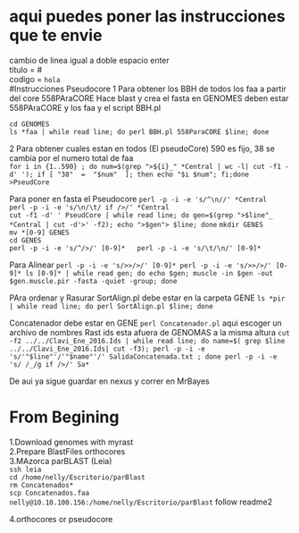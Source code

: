 # aqui puedes poner las instrucciones que te envie  
cambio de linea igual a doble espacio enter   
titulo = #  
codigo = `hola`    
#Instrucciones Pseudocore
1 Para obtener los BBH de todos los faa a partir del core 558PAraCORE
Hace blast y crea el fasta
en GENOMES deben estar 558PAraCORE y los faa y el script BBH.pl
 
`cd GENOMES`  
`ls *faa | while read line; do perl BBH.pl 558ParaCORE $line; done`


2 Para obtener cuales estan en todos (El pseudoCore)
590 es fijo, 38 se cambia por el numero total de faa  
`for i in {1..590} ; do num=$(grep ">${i}_" *Central | wc -l| cut -f1 -d' '); if [ "38"  =  "$num"  ]; then echo "$i $num"; fi;done >PseudCore`

Para poner en fasta el Pseudocore
`perl -p -i -e 's/^\n//' *Central`  
`perl -p -i -e 's/\n/\t/ if />/' *Central`  
`cut -f1 -d' ' PseudCore | while read line; do gen=$(grep ">$line"_ *Central | cut -d'>' -f2); echo ">$gen"> $line; done`
`mkdir GENES`  
`mv *[0-9] GENES`  
`cd GENES`  
`perl -p -i -e 's/^/>/' [0-9]*  
perl -p -i -e 's/\t/\n/' [0-9]*`

Para Alinear
`perl -p -i -e 's/>>/>/' [0-9]*
perl -p -i -e 's/>>/>/' [0-9]*
ls [0-9]* | while read gen; do echo $gen; muscle -in $gen -out $gen.muscle.pir -fasta -quiet -group; done`

PAra ordenar y Rasurar
SortAlign.pl debe estar en la carpeta GENE
`ls *pir | while read line; do perl SortAlign.pl $line; done`

Concatenador debe estar en GENE
`perl Concatenador.pl`
aqui escoger un archivo de nombres
Rast ids esta afuera de GENOMAS a la misma altura
`cut -f2 ../../Clavi_Ene_2016.Ids | while read line; do name=$( grep $line ../../Clavi_Ene_2016.Ids| cut -f3); perl -p -i -e 's/'"$line"'/'"$name"'/' SalidaConcatenada.txt ; done
perl -p -i -e 's/ /_/g if />/' Sa*	`

De aui ya sigue guardar en nexus y correr en MrBayes

  
# From Begining  
1.Download genomes with myrast  
2.Prepare BlastFiles orthocores  
3.MAzorca parBLAST (Leia)  
  `ssh leia`   
  `cd /home/nelly/Escritorio/parBlast`  
 ` rm Concatenados* `  
  `scp Concatenados.faa  nelly@10.10.100.156:/home/nelly/Escritorio/parBlast` 
  follow readme2
 
4.orthocores or pseudocore  
